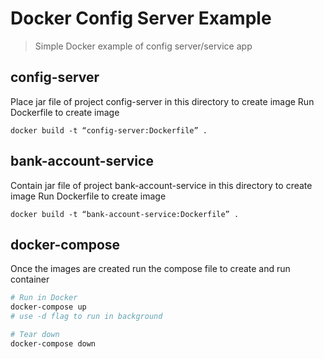 # Docker Config Server Example

> Simple Docker example of config server/service app


## config-server 

Place jar file of project config-server in this directory to create image
Run Dockerfile to create image
```
docker build -t “config-server:Dockerfile” .
```

## bank-account-service
Contain jar file of project bank-account-service in this directory to create image
Run Dockerfile to create image
```
docker build -t “bank-account-service:Dockerfile” .
```

## docker-compose
Once the images are created run the compose file to create and run container
```bash
# Run in Docker
docker-compose up
# use -d flag to run in background

# Tear down
docker-compose down

